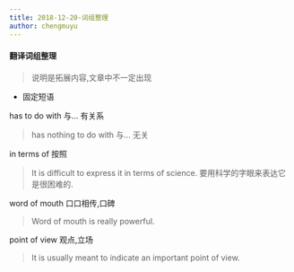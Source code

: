 ```yaml
---
title: 2018-12-20-词组整理
author: chengmuyu
---
```


#### 翻译词组整理
> 说明是拓展内容,文章中不一定出现

- 固定短语

has to do with 与... 有关系
> has nothing to do with 与... 无关

in terms of 按照
> It is difficult to express it in terms of science. 要用科学的字眼来表达它是很困难的.

word of mouth 口口相传,口碑
> Word of mouth is really powerful.

point of view 观点,立场
> It is usually meant to indicate an important point of view.


